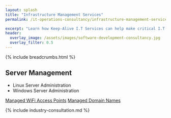 ```yaml
---
layout: splash
title: "Infrastructure Management Services"
permalink: /it-operations-consultancy/infrastructure-management-services

excerpt: "Learn how Keep-Alive I.T Services can help make critical I.T Software decisions and develop bespoke Software solutions for your business."
header:
  overlay_image: /assets/images/software-development-consultancy.jpg
  overlay_filter: 0.5 
---
```


{% include breadcrumbs.html %}

## Server Management

- Linux Server Administration
- Windows Server Administration


[Managed WiFi Access Points](/it-operations-consultancy/infrastructure-management-services/managed-wifi)
[Managed Domain Names](/it-operations-consultancy/infrastructure-management-services/managed-domain-names)

{% include industry-consultation.md %}